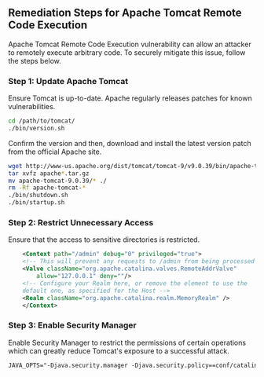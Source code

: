 

## Remediation Steps for Apache Tomcat Remote Code Execution

Apache Tomcat Remote Code Execution vulnerability can allow an attacker to remotely execute arbitrary code. To securely mitigate this issue, follow the steps below.

### Step 1: Update Apache Tomcat
Ensure Tomcat is up-to-date. Apache regularly releases patches for known vulnerabilities.

```bash
cd /path/to/tomcat/
./bin/version.sh 
```
Confirm the version and then, download and install the latest version patch from the official Apache site.

```bash
wget http://www-us.apache.org/dist/tomcat/tomcat-9/v9.0.39/bin/apache-tomcat-9.0.39.tar.gz
tar xvfz apache*.tar.gz
mv apache-tomcat-9.0.39/* ./ 
rm -Rf apache-tomcat-*
./bin/shutdown.sh 
./bin/startup.sh
```

### Step 2: Restrict Unnecessary Access
Ensure that the access to sensitive directories is restricted. 

```xml
    <Context path="/admin" debug="0" privileged="true">
    <!-- This will prevent any requests to /admin from being processed -->
    <Valve className="org.apache.catalina.valves.RemoteAddrValve"
        allow="127.0.0.1" deny=""/>
    <!-- Configure your Realm here, or remove the element to use the
    default one, as specified for the Host -->
    <Realm className="org.apache.catalina.realm.MemoryRealm" />
    </Context>
```

### Step 3: Enable Security Manager
Enable Security Manager to restrict the permissions of certain operations which can greatly reduce Tomcat's exposure to a successful attack.

```xml
JAVA_OPTS="-Djava.security.manager -Djava.security.policy==conf/catalina.policy"
```